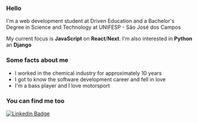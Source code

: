 ### Hello

I'm a web development student at Driven Education and a Bachelor's Degree in Science and Technology at UNIFESP - São José dos Campos

My current focus is **JavaScript** on **React**/**Next**. I'm also interested in **Python** an **Django**

### Some facts about me

- I worked in the chemical industry for approximately 10 years
- I got to know the software development career and fell in love
- I'm a bass player and I love motorsport

### You can find me too


[![Linkedin Badge](https://img.shields.io/badge/-LinkedIn-blue?style=flat-square&logo=Linkedin&logoColor=white&link=https://www.linkedin.com/in/ruda-rabello-da-silva/)](https://www.linkedin.com/in/ruda-rabello-da-silva//)
